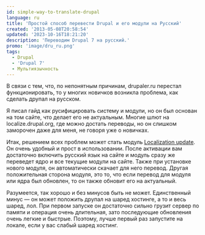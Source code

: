 ```yaml
---
id: simple-way-to-translate-drupal
language: ru
title: 'Простой способ перевести Drupal и его модули на Русский'
created: '2013-05-08T20:58:54'
updated: '2023-10-16T18:21:20'
description: 'Переводим Drupal 7 на русский.'
promo: 'image/dru_ru.png'
tags:
  - Drupal
  - 'Drupal 7'
  - Мультиязычность
---
```


В связи с тем, что, по непонятным причинам, drupaler.ru перестал
функционировать, то у многих новичков возникла проблема, как сделать друпал на
русском.

Я писал гайд как русифицировать систему и модули, но он был основан на том
сайте, что делает его не актуальным. Многие шлют на localize.drupal.org, где
можно достать переводы, но он слишком заморочен даже для меня, не говоря уже о
новичках.

Итак, решением всех проблем может стать
модуль [Localization update](http://drupal.org/project/l10n_update). Он очень
удобный и прост в использовании. После активации вам достаточно включить русский
язык на сайте и модуль сразу же переведет ядро и все текущие модули на сайте.
Также при установке нового модуля, он автоматически скачает для него перевод.
Другая положительная сторона модуля, это то, что если перевод для модуля или
ядра был обновлен, то он также обновит его на актуальный.

Разумеется, так хорошо и без минусов быть не может. Единственный минус — он
может положить друпал на шаред хостинге, а то и весь шаред, лол. При первом
запуске он достаточно сильно грузит сервер по памяти и операция очень
длительная, зато последующие обновления очень легкие и быстрые. Поэтому, лучше
первый раз запустите на локале, если у вас слабый шаред хостинг.
